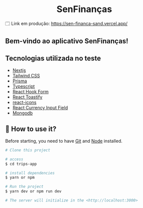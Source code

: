 <h1 align="center"> SenFinanças </h1>

🗔 Link em produção: https://sen-financa-sand.vercel.app/

## Bem-vindo ao aplicativo SenFinanças!


## Tecnologias utilizada no teste
- [Nextjs](https://nextjs.org/)
- [Tailwind CSS](https://tailwindcss.com/)
- [Prisma](https://www.prisma.io/)
- [Typescript](https://www.typescriptlang.org/)
- [React Hook Form](https://react-hook-form.com/)
- [React Toastify](https://fkhadra.github.io/react-toastify/introduction)
- [react-icons](https://react-icons.github.io/react-icons)
- [React Currency Input Field](https://www.npmjs.com/package/react-currency-input-field)
- [Mongodb](https://www.mongodb.com/pt-br)


## :closed_book: How to use it?

Before starting, you need to have [Git](https://git-scm.com) and [Node](https://nodejs.org/en/) installed.

```bash
# Clone this project

# access
$ cd trips-app

# install dependencies
$ yarn or npm

# Run the project
$ yarn dev or npm run dev

# The server will initialize in the <http://localhost:3000>
```
